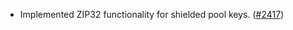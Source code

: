 - Implemented ZIP32 functionality for shielded pool keys.
  ([\#2417](https://github.com/anoma/namada/pull/2417))